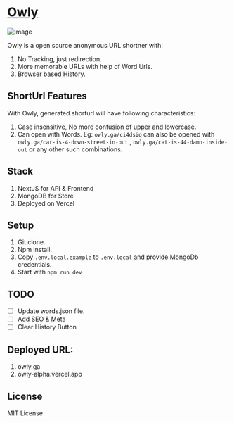 # [Owly](https://owly.ga)

![image](https://user-images.githubusercontent.com/3089863/166172425-7ac5bf00-a42b-453a-98d6-4305e32146e9.png)

Owly is a open source anonymous URL shortner with:
1. No Tracking, just redirection.
2. More memorable URLs with help of Word Urls.
3. Browser based History.

## ShortUrl Features
With Owly, generated shorturl will have following characteristics:
1. Case insensitive, No more confusion of upper and lowercase.
2. Can open with Words. Eg: `owly.ga/ci4dsio` can also be opened with `owly.ga/car-is-4-down-street-in-out` , `owly.ga/cat-is-44-damn-inside-out` or any other such combinations.

## Stack
1. NextJS for API & Frontend
2. MongoDB for Store
3. Deployed on Vercel

## Setup
1. Git clone.
2. Npm install.
3. Copy `.env.local.example` to `.env.local` and provide MongoDb credentials.
4. Start with `npm run dev`

## TODO
- [ ] Update words.json file.
- [ ] Add SEO & Meta
- [ ] Clear History Button

## Deployed URL:
1. owly.ga
1. owly-alpha.vercel.app

## License
MIT License

